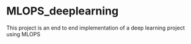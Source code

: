 # MLOPS_deeplearning
This project is an end to end implementation of a deep learning project using MLOPS 
